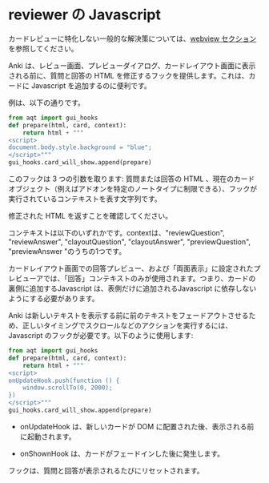 # reviewer の Javascript

カードレビューに特化しない一般的な解決策については、[webview セクション](hooks-and-filters.md) を参照してください。

Anki は、レビュー画面、プレビューダイアログ、カードレイアウト画面に表示される前に、質問と回答の HTML を修正するフックを提供します。これは、カードに Javascript を追加するのに便利です。

例は、以下の通りです。

```python
from aqt import gui_hooks
def prepare(html, card, context):
    return html + """
<script>
document.body.style.background = "blue";
</script>"""
gui_hooks.card_will_show.append(prepare)
```

このフックは 3 つの引数を取ります: 質問または回答の HTML 、現在のカードオブジェクト（例えばアドオンを特定のノートタイプに制限できる）、フックが実行されているコンテキストを表す文字列です。

修正された HTML を返すことを確認してください。

コンテキストは以下のいずれかです。contextは、"reviewQuestion", "reviewAnswer", "clayoutQuestion", "clayoutAnswer", "previewQuestion", "previewAnswer "のうちの1つです。

カードレイアウト画面での回答プレビュー、および「両面表示」に設定されたプレビューアでは、「回答」コンテキストのみが使用されます。つまり、カードの裏側に追加するJavascript は、表側だけに追加されるJavascript に依存しないようにする必要があります。

Anki は新しいテキストを表示する前に前のテキストをフェードアウトさせるため、正しいタイミングでスクロールなどのアクションを実行するには、Javascript のフックが必要です。以下のように使用します:

```python
from aqt import gui_hooks
def prepare(html, card, context):
    return html + """
<script>
onUpdateHook.push(function () {
    window.scrollTo(0, 2000);
})
</script>"""
gui_hooks.card_will_show.append(prepare)
```

- onUpdateHook は、新しいカードが DOM に配置された後、表示される前に起動されます。

- onShownHook は、カードがフェードインした後に発生します。

フックは、質問と回答が表示されるたびにリセットされます。
